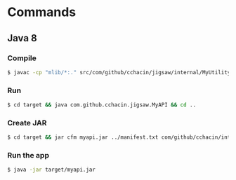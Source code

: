 # Commands

## Java 8
### Compile

```sh
$ javac -cp "mlib/*:." src/com/github/cchacin/jigsaw/internal/MyUtility.java src/com/github/cchacin/jigsaw/MyAPI.java -d target
```

### Run

```sh
$ cd target && java com.github.cchacin.jigsaw.MyAPI && cd ..
```

### Create JAR

```sh
$ cd target && jar cfm myapi.jar ../manifest.txt com/github/cchacin/internal/MyUtility.class com/github/cchacin/jigsaw/MyAPI.class && cd ..
```

### Run the app

```sh
$ java -jar target/myapi.jar
```
